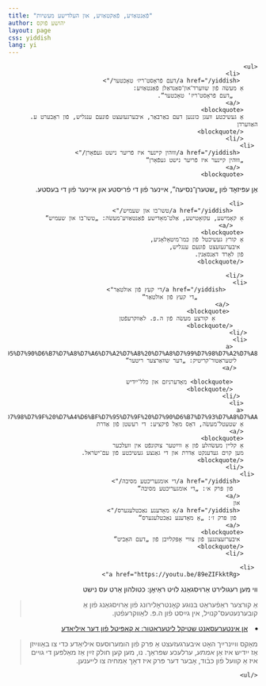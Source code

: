 ```yaml
---
title: "פֿאַנטאַזיע, פֿאַקטאַזיע, און העלדישע מעשיות"
author: יהושע פֿוקס 
layout: page 
css: yiddish
lang: yi
---
```


<div dir='rtl'>
 
    <ul>   
         <li>
         <a href="/yiddish/דעם פֿראָסט־ריז׳ טאָכטער/">
        אַ מעשׂה פֿון שװערד־און־סאַנדאַלן פֿאַנטאַזיע:
           „דעם פֿראָסט־ריז' טאָכטער“.   
         </a>
        <blockquote> 
        אַ געשיכטע װעגן כּוננען דעם באַרבאַר, איבערגעזעצט פֿונעם ענגליש, פֿון ראָבערט ע. האַװערדן
        </blockquote>
        </li>
     <li>
         <a href="/yiddish/װוּהין קײנער איז פֿריִער נישט געפֿאָרן/">
        „װוּהין קײנער איז פֿריִער נישט געפֿאָרן“
         </a>
        <blockquote> 
  אַן עפּיזאָד פֿון „שטערן־נסיעה“, אײנער פֿון די פֿריסטע און אײנער פֿון די בעסטע. 
        </blockquote>
        </li>


        <li> 
           <a href="/yiddish/טשו־בו און שעמיש/">
        אַ קאָמישע, עקזאָטישע, אַלט־מאָדישע פֿאַנטאַזיע־מעשׂה: „טשו־בו און שעמיש“   
           </a>
        <blockquote> 
        אַ קורץ געשיכטל פֿון כּמו־מיטאָלאָגיע,
         איבערגעזעצט פֿונעם ענגליש,
        פֿון לאָרד דאַנסאַנין.
        </blockquote>
        
        </li>
       <li>
             <a href="/yiddish/די קעץ פֿון אולטאַר">
                     „די קעץ פֿון אולטאַר“
            </a>
            <blockquote> 
                אַ קורצע מעשׂה פֿון ה.פּ. לאַװקרעפֿטן
           </blockquote>
       </li>
       <li>
           <a href="/yiddish/%D7%93%D7%A2%D7%A8%20%D7%A9%D7%95%D7%95%D7%90%D6%B7%D7%A8%D7%A6%D7%A2%D7%A8%20%D7%A8%D7%99%D7%98%D7%A2%D7%A8/">
          ליטעראַטור־קריטיק: „דער שװאַרצער ריטער“ 
          </a>
    
           <blockquote> מאָדערניזם און כּלל־ייִדיש
           </blockquote>
         </li>
        <li>
        <a href="/yiddish/%D7%93%D7%99%20%D7%A8%D7%A2%D7%A9%D7%98%D7%9F%20%D7%A4%D6%BF%D7%95%D7%9F%20%D7%90%D6%B7%D7%93%D7%A8%D7%AA/">
        אַ שטעטל־מעשׂה, דאָס מאָל פֿיקציע: די רעשטן פֿון אַדרת
        </a>
        <blockquote>
        אַ קליין מעשׂהלע פֿון אַ ווײַטער צוקונפֿט אין וועלכער
        מען קוים געדענקט אַדרת און די גאַנצע געשיכטע פֿון עם־ישׂראל.
        </blockquote>
        </li>
     <li>
         <a href="/yiddish/די אומגעריכטע מסיבה/"> 
           פֿון פּרק א׳: „די אומגעריכטע מסיבה“
         </a>
         און
         <a href="/yiddish/אַ מאָדענע נאַכטלעגערס/">
          פֿון פּרק ז׳: „אַ מאָדענע נאַכטלעגערס“
         </a>
        <blockquote> 
         איבערזעצונגען פֿון צװײ אָפּקלײַבן פֿון „דעם האָביט“ 
        </blockquote>
        </li>

     <li>
         <a href="https://youtu.be/89eZIFkktRg">
װי מען רעגולירט אַרױסגאַנג לױט ראַיאָן: כטולהון אַרט עס נישט    
</a>
        <blockquote>
אַ קורצער ראַפֿעראַט בנוגע קאָנטראָלירונג פֿון אַרױסגאַנג פֿון אַ קובערנעטעס־קנױל, אין גײַסט פֿון ה.פּ. לאַװקרעפֿטן.
        </blockquote>
      </li>

  <li>
             <a href="/yiddish/weinreich/">
             אַן אינטערעסאַנט שטיקל ליטעראַטור: אַ קאַפּיטל
             פֿון דער איליאַדע
             </a>
             <blockquote>
            מאַקס ווײַנרײַך האָט איבערגעזעצט אַ פּרק פֿון הומערוסעס איליאַדע כּדי צו באַווײַזן אַז ייִדיש איז אַן <i>אמתע</i>, ערלעכע שפּראַך. נו, מען קען חולק זײַן אַז מאַלפּען די גױים איז אַ קװעל פֿון כּבֿוד, אָבער דער פּרק איז דאָך אַמחיה צו לײענען.
            </blockquote>
         </li>

    </ul>
  
 
</div>
